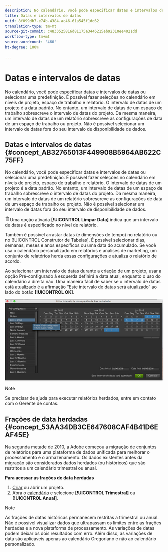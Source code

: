 ```yaml
---
description: No calendário, você pode especificar datas e intervalos de datas ou selecionar uma predefinição. É possível fazer seleções no calendário em níveis de projeto, espaço de trabalho e relatório. O intervalo de datas de um projeto é a data padrão. No entanto, um intervalo de datas de um espaço de trabalho sobrescreve o intervalo de datas do projeto. Da mesma maneira, um intervalo de datas de um relatório sobrescreve as configurações de data de um espaço de trabalho ou projeto. Não é possível selecionar um intervalo de datas fora do seu intervalo de disponibilidade de dados.
title: Datas e intervalos de datas
uuid: 8f099db7-e74b-4384-ac46-61a545f1dd62
translation-type: tm+mt
source-git-commit: c4833525816d81175a3446215eb92310ee4021dd
workflow-type: tm+mt
source-wordcount: '460'
ht-degree: 100%

---
```



# Datas e intervalos de datas

No calendário, você pode especificar datas e intervalos de datas ou selecionar uma predefinição. É possível fazer seleções no calendário em níveis de projeto, espaço de trabalho e relatório. O intervalo de datas de um projeto é a data padrão. No entanto, um intervalo de datas de um espaço de trabalho sobrescreve o intervalo de datas do projeto. Da mesma maneira, um intervalo de datas de um relatório sobrescreve as configurações de data de um espaço de trabalho ou projeto. Não é possível selecionar um intervalo de datas fora do seu intervalo de disponibilidade de dados.

## Datas e intervalos de datas {#concept_AB32765013F449908B5964AB622C75FF}

No calendário, você pode especificar datas e intervalos de datas ou selecionar uma predefinição. É possível fazer seleções no calendário em níveis de projeto, espaço de trabalho e relatório. O intervalo de datas de um projeto é a data padrão. No entanto, um intervalo de datas de um espaço de trabalho sobrescreve o intervalo de datas do projeto. Da mesma maneira, um intervalo de datas de um relatório sobrescreve as configurações de data de um espaço de trabalho ou projeto. Não é possível selecionar um intervalo de datas fora do seu intervalo de disponibilidade de dados.

![](assets/Delete_Standard.png)Uma opção ativada **[!UICONTROL Limpar Data]** indica que um intervalo de datas é especificado no nível de relatório.

Também é possível arrastar datas (e dimensões de tempo) no relatório ou no [!UICONTROL Construtor de Tabelas]. É possível selecionar dias, semanas, meses e anos específicos ou uma data do acumulado. Se você usa o calendário personalizado em relatórios e análises de marketing, um conjunto de relatórios herda essas configurações e atualiza o relatório de acordo.

Ao selecionar um intervalo de datas durante a criação de um projeto, usar a opção Pré-configurado à esquerda definirá a data atual, enquanto o uso do calendário à direita não. Uma maneira fácil de saber se o intervalo de datas está atualizado é a afirmação “Este intervalo de datas será atualizado” ao lado do botão **[!UICONTROL OK]**.

![](assets/daterange.jpeg)

>[!NOTE]
>
>Se precisar de ajuda para executar relatórios herdados, entre em contato com o Gerente de contas.

## Frações de data herdadas {#concept_53AA34DB3CE647608CAF4B41D6EAF45E}

Na segunda metade de 2010, a Adobe começou a migração de conjuntos de relatórios para uma plataforma de dados unificada para melhorar o processamento e o armazenamento. Os dados existentes antes da migração são considerados dados herdados (ou históricos) que são restritos a um calendário trimestral ou anual.

<!-- 

c_legacy_data.xml

 -->

**Para acessar as frações de data herdadas**

1. [Criar](/help/analyze/ad-hoc-analysis/c-getting-started.md) ou abrir um projeto.
1. Abra o [calendário](/help/analyze/ad-hoc-analysis/c-dates.md) e selecione **[!UICONTROL Trimestral]** ou **[!UICONTROL Anual]**.

>[!NOTE]
>
>As frações de datas históricas permanecem restritas a trimestral ou anual. Não é possível visualizar dados que ultrapassam os limites entre as frações herdadas e a nova plataforma de processamento. As variações de datas podem deixar os dois resultados com erro. Além disso, as variações de data são aplicáveis apenas ao calendário Gregoriano e não ao calendário personalizado.

